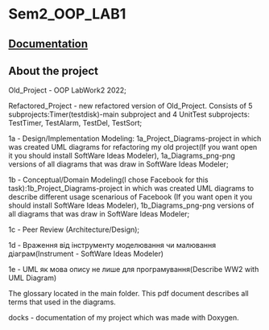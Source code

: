 # Sem2_OOP_LAB1
## [Documentation](https://alexvolkov0404.github.io/Sem2_OOP_LAB1)
## About the project

Old_Project - OOP LabWork2 2022;

Refactored_Project - new refactored version of Old_Project. Consists of 5 subprojects:Timer(testdisk)-main subproject and 4 UnitTest subprojects: TestTimer, TestAlarm, TestDel, TestSort;

1a - Design/Implementation Modeling: 1a_Project_Diagrams-project in which was created UML diagrams for refactoring my old project(If you want open it you should install SoftWare Ideas Modeler), 1a_Diagrams_png-png versions of all diagrams that was draw in  SoftWare Ideas Modeler;

1b - Conceptual/Domain Modeling(I chose Facebook for this task):1b_Project_Diagrams-project in which was created UML diagrams to describe different usage scenarious of Facebook (If you want open it you should install SoftWare Ideas Modeler), 1b_Diagrams_png-png versions of all diagrams that was draw in  SoftWare Ideas Modeler;

1c - Peer Review (Architecture/Design);

1d - Враження від інструменту моделювання чи малювання діаграм(Instrument - SoftWare Ideas Modeler)

1e - UML як мова опису не лише для програмування(Describe WW2 with UML Diagram)

The glossary located in the main folder. This pdf document describes all terms that used in the diagrams.

docks - documentation of my project which was made with Doxygen.

